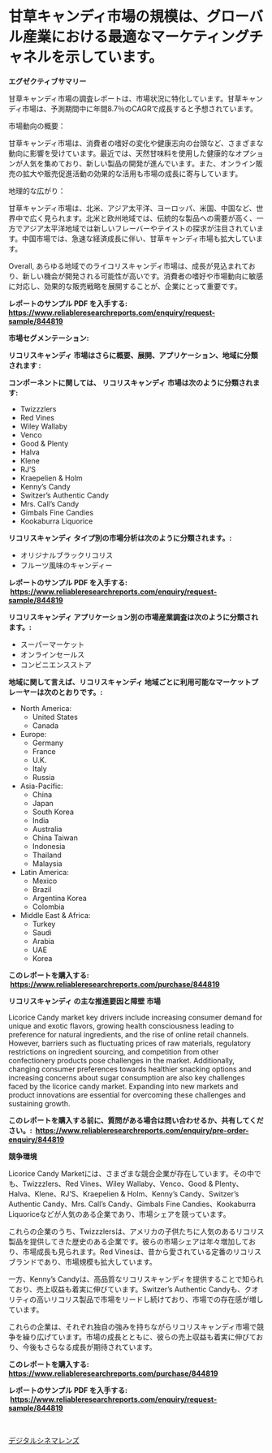 <p><h1>甘草キャンディ市場の規模は、グローバル産業における最適なマーケティングチャネルを示しています。</h1></p><p><strong>エグゼクティブサマリー</strong></p>
<p><p>甘草キャンディ市場の調査レポートは、市場状況に特化しています。甘草キャンディ市場は、予測期間中に年間8.7％のCAGRで成長すると予想されています。</p><p>市場動向の概要：</p><p>甘草キャンディ市場は、消費者の嗜好の変化や健康志向の台頭など、さまざまな動向に影響を受けています。最近では、天然甘味料を使用した健康的なオプションが人気を集めており、新しい製品の開発が進んでいます。また、オンライン販売の拡大や販売促進活動の効果的な活用も市場の成長に寄与しています。</p><p>地理的な広がり：</p><p>甘草キャンディ市場は、北米、アジア太平洋、ヨーロッパ、米国、中国など、世界中で広く見られます。北米と欧州地域では、伝統的な製品への需要が高く、一方でアジア太平洋地域では新しいフレーバーやテイストの探求が注目されています。中国市場では、急速な経済成長に伴い、甘草キャンディ市場も拡大しています。</p><p>Overall, あらゆる地域でのライコリスキャンディ市場は、成長が見込まれており、新しい機会が開発される可能性が高いです。消費者の嗜好や市場動向に敏感に対応し、効果的な販売戦略を展開することが、企業にとって重要です。</p></p>
<p><strong>レポートのサンプル PDF を入手する: <a href="https://www.reliableresearchreports.com/enquiry/request-sample/844819">https://www.reliableresearchreports.com/enquiry/request-sample/844819</a></strong></p>
<p><strong>市場セグメンテーション:</strong></p>
<p><strong> リコリスキャンディ 市場はさらに概要、展開、アプリケーション、地域に分類されます :</strong></p>
<p><strong>コンポーネントに関しては、 リコリスキャンディ 市場は次のように分類されます: &nbsp;</strong></p>
<p><ul><li>Twizzzlers</li><li>Red Vines</li><li>Wiley Wallaby</li><li>Venco</li><li>Good & Plenty</li><li>Halva</li><li>Klene</li><li>RJ’S</li><li>Kraepelien & Holm</li><li>Kenny’s Candy</li><li>Switzer’s Authentic Candy</li><li>Mrs. Call’s Candy</li><li>Gimbals Fine Candies</li><li>Kookaburra Liquorice</li></ul></p>
<p><strong> リコリスキャンディ タイプ別の市場分析は次のように分類されます。:</strong></p>
<p><ul><li>オリジナルブラックリコリス</li><li>フルーツ風味のキャンディー</li></ul></p>
<p><strong>レポートのサンプル PDF を入手する: &nbsp;<a href="https://www.reliableresearchreports.com/enquiry/request-sample/844819">https://www.reliableresearchreports.com/enquiry/request-sample/844819</a></strong></p>
<p><strong> リコリスキャンディ アプリケーション別の市場産業調査は次のように分類されます。:</strong></p>
<p><ul><li>スーパーマーケット</li><li>オンラインセールス</li><li>コンビニエンスストア</li></ul></p>
<p><strong>地域に関して言えば、リコリスキャンディ 地域ごとに利用可能なマーケットプレーヤーは次のとおりです。:</strong></p>
<p><ul>
    <li>
        North America:
        <ul>
            <li>United States</li>
            <li>Canada</li>
        </ul>
    </li>
    <li>
        Europe:
        <ul>
            <li>Germany</li>
            <li>France</li>
            <li>U.K.</li>
            <li>Italy</li>
            <li>Russia</li>
        </ul>
    </li>
    <li>
        Asia-Pacific:
        <ul>
            <li>China</li>
            <li>Japan</li>
            <li>South Korea</li>
            <li>India</li>
            <li>Australia</li>
            <li>China Taiwan</li>
            <li>Indonesia</li>
            <li>Thailand</li>
            <li>Malaysia</li>
        </ul>
    </li>
    <li>
        Latin America:
        <ul>
            <li>Mexico</li>
            <li>Brazil</li>
            <li>Argentina Korea</li>
            <li>Colombia</li>
        </ul>
    </li>
    <li>
        Middle East & Africa:
        <ul>
            <li>Turkey</li>
            <li>Saudi</li>
            <li>Arabia</li>
            <li>UAE</li>
            <li>Korea</li>
        </ul>
    </li>
    </ul></p>
<p><strong>このレポートを購入する: &nbsp;<a href="https://www.reliableresearchreports.com/purchase/844819">https://www.reliableresearchreports.com/purchase/844819</a></strong></p>
<p><strong>リコリスキャンディ の主な推進要因と障壁 市場</strong></p>
<p><p>Licorice Candy market key drivers include increasing consumer demand for unique and exotic flavors, growing health consciousness leading to preference for natural ingredients, and the rise of online retail channels. However, barriers such as fluctuating prices of raw materials, regulatory restrictions on ingredient sourcing, and competition from other confectionery products pose challenges in the market. Additionally, changing consumer preferences towards healthier snacking options and increasing concerns about sugar consumption are also key challenges faced by the licorice candy market. Expanding into new markets and product innovations are essential for overcoming these challenges and sustaining growth.</p></p>
<p><strong>このレポートを購入する前に、質問がある場合は問い合わせるか、共有してください。:&nbsp; <a href="https://www.reliableresearchreports.com/enquiry/pre-order-enquiry/844819">https://www.reliableresearchreports.com/enquiry/pre-order-enquiry/844819</a></strong></p>
<p><strong>競争環境</strong></p>
<p><p>Licorice Candy Marketには、さまざまな競合企業が存在しています。その中でも、Twizzzlers、Red Vines、Wiley Wallaby、Venco、Good & Plenty、Halva、Klene、RJ’S、Kraepelien & Holm、Kenny’s Candy、Switzer’s Authentic Candy、Mrs. Call’s Candy、Gimbals Fine Candies、Kookaburra Liquoriceなどが人気のある企業であり、市場シェアを競っています。</p><p>これらの企業のうち、Twizzzlersは、アメリカの子供たちに人気のあるリコリス製品を提供してきた歴史のある企業です。彼らの市場シェアは年々増加しており、市場成長も見られます。Red Vinesは、昔から愛されている定番のリコリスブランドであり、市場規模も拡大しています。</p><p>一方、Kenny’s Candyは、高品質なリコリスキャンディを提供することで知られており、売上収益も着実に伸びています。Switzer’s Authentic Candyも、クオリティの高いリコリス製品で市場をリードし続けており、市場での存在感が増しています。</p><p>これらの企業は、それぞれ独自の強みを持ちながらリコリスキャンディ市場で競争を繰り広げています。市場の成長とともに、彼らの売上収益も着実に伸びており、今後もさらなる成長が期待されています。</p></p>
<p><strong>このレポートを購入する: &nbsp; <a href="https://www.reliableresearchreports.com/purchase/844819">https://www.reliableresearchreports.com/purchase/844819</a></strong></p>
<p><strong>レポートのサンプル PDF を入手する: &nbsp;<a href="https://www.reliableresearchreports.com/enquiry/request-sample/844819">https://www.reliableresearchreports.com/enquiry/request-sample/844819</a></strong><strong></strong></p>
<p>&nbsp;</p>
<p><p><a href="https://github.com/lily-u-genius/Market-Research-Report-List-1/blob/main/828860417599.md">デジタルシネマレンズ</a></p></p>